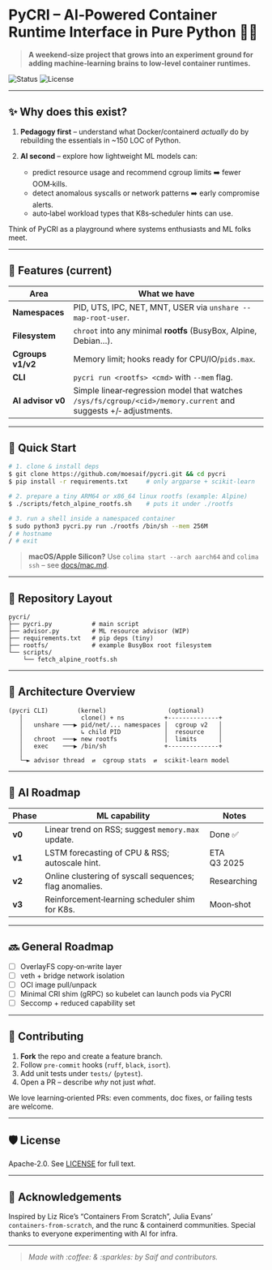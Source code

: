 # PyCRI – AI‑Powered Container Runtime Interface in Pure Python 🐍🧠

> **A weekend‑size project that grows into an experiment ground for adding machine‑learning brains to low‑level container runtimes.**

![Status](https://img.shields.io/badge/status-experimental-orange) ![License](https://img.shields.io/github/license/your-name/pycri)

---

## ✨ Why does this exist?

1. **Pedagogy first** – understand what Docker/containerd _actually_ do by rebuilding the essentials in \~150 LOC of Python.
2. **AI second** – explore how lightweight ML models can:

   - predict resource usage and recommend cgroup limits ➡️ fewer OOM‑kills.
   - detect anomalous syscalls or network patterns ➡️ early compromise alerts.
   - auto‑label workload types that K8s‑scheduler hints can use.

Think of PyCRI as a playground where systems enthusiasts and ML folks meet.

---

## 🚀 Features (current)

| Area              | What we have                                                                                                    |
| ----------------- | --------------------------------------------------------------------------------------------------------------- |
| **Namespaces**    | PID, UTS, IPC, NET, MNT, USER via `unshare --map-root-user`.                                                    |
| **Filesystem**    | `chroot` into any minimal **rootfs** (BusyBox, Alpine, Debian…).                                                |
| **Cgroups v1/v2** | Memory limit; hooks ready for CPU/IO/`pids.max`.                                                                |
| **CLI**           | `pycri run <rootfs> <cmd>` with `--mem` flag.                                                                   |
| **AI advisor v0** | Simple linear‑regression model that watches `/sys/fs/cgroup/<cid>/memory.current` and suggests +/‑ adjustments. |

---

## 🏁 Quick Start

```bash
# 1. clone & install deps
$ git clone https://github.com/moesaif/pycri.git && cd pycri
$ pip install -r requirements.txt     # only argparse + scikit‑learn

# 2. prepare a tiny ARM64 or x86_64 linux rootfs (example: Alpine)
$ ./scripts/fetch_alpine_rootfs.sh    # puts it under ./rootfs

# 3. run a shell inside a namespaced container
$ sudo python3 pycri.py run ./rootfs /bin/sh --mem 256M
/ # hostname
/ # exit
```

> **macOS/Apple Silicon?** Use `colima start --arch aarch64` and `colima ssh` – see [docs/mac.md](docs/mac.md).

---

## 🧩 Repository Layout

```
pycri/
├── pycri.py           # main script
├── advisor.py         # ML resource advisor (WIP)
├── requirements.txt   # pip deps (tiny)
├── rootfs/            # example BusyBox root filesystem
└── scripts/
    └── fetch_alpine_rootfs.sh
```

---

## 📝 Architecture Overview

```
(pycri CLI)        (kernel)                 (optional)
   │                clone() + ns           +--------------+
   │   unshare ───▶ pid/net/... namespaces │  cgroup v2   │
   │                ↳ child PID            │  resource    │
   │   chroot  ───▶ new rootfs             │  limits      │
   │   exec    ───▶ /bin/sh                +--------------+
   │
   └─► advisor thread  ⇄  cgroup stats  ⇄  scikit‑learn model
```

---

## 🤖 AI Roadmap

| Phase  | ML capability                                           | Notes       |
| ------ | ------------------------------------------------------- | ----------- |
| **v0** | Linear trend on RSS; suggest `memory.max` update.       | Done ✅     |
| **v1** | LSTM forecasting of CPU & RSS; autoscale hint.          | ETA Q3 2025 |
| **v2** | Online clustering of syscall sequences; flag anomalies. | Researching |
| **v3** | Reinforcement‑learning scheduler shim for K8s.          | Moon‑shot   |

---

## 🔜 General Roadmap

- [ ] OverlayFS copy‑on‑write layer
- [ ] veth + bridge network isolation
- [ ] OCI image pull/unpack
- [ ] Minimal CRI shim (gRPC) so kubelet can launch pods via PyCRI
- [ ] Seccomp + reduced capability set

---

## 🤝 Contributing

1. **Fork** the repo and create a feature branch.
2. Follow `pre-commit` hooks (`ruff`, `black`, `isort`).
3. Add unit tests under `tests/` (`pytest`).
4. Open a PR – describe _why_ not just _what_.

We love learning‑oriented PRs: even comments, doc fixes, or failing tests are welcome.

---

## 🛡️ License

Apache‑2.0. See [LICENSE](LICENSE) for full text.

---

## 🙏 Acknowledgements

Inspired by Liz Rice’s “Containers From Scratch”, Julia Evans’ `containers‑from‑scratch`, and the runc & containerd communities. Special thanks to everyone experimenting with AI for infra.

---

> _Made with \:coffee: & \:sparkles: by Saif and contributors._
